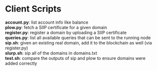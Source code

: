 # Client Scripts

**account.py**: list account info like balance  
**plow.py**: fetch a SIIP certificate for a given domain  
**register.py**: register a domain by uploading a SIIP certificate  
**queries.py**: list all available queries that can be sent to the running node  
**sip.sh**: given an existing real domain, add it to the blockchain as well (via register.py)  
**slurp.sh**: sip all of the domains in domains.txt  
**test.sh**: compare the outputs of sip and plow to ensure domains were added correctly  
